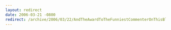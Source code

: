 ```yaml
---
layout: redirect
date: 2006-03-21 -0800
redirect: /archive/2006/03/22/AndTheAwardToTheFunniestCommenterOnThisBlogGoesTo.aspx/
---
```

